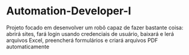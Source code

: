 # Automation-Developer-I
Projeto focado em desenvolver um robô capaz de fazer bastante coisa: abrirá sites, fará login usando credenciais de usuário, baixará e lerá arquivos Excel, preencherá formulários e criará arquivos PDF automaticamente
